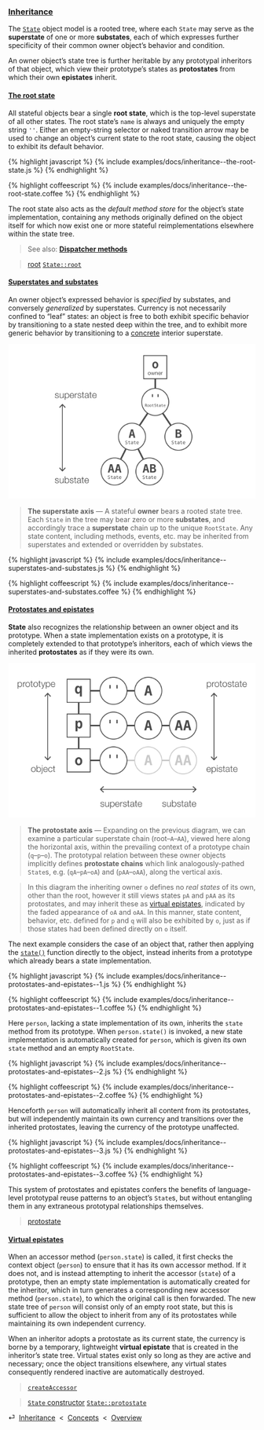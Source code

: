 ### [Inheritance](#concepts--inheritance)

The [`State`](/api/#state) object model is a rooted tree, where each `State` may serve as the **superstate** of one or more **substates**, each of which expresses further specificity of their common owner object’s behavior and condition.

An owner object’s state tree is further heritable by any prototypal inheritors of that object, which view their prototype’s states as **protostates** from which their own **epistates** inherit.

<div class="local-toc"></div>

#### [The root state](#concepts--inheritance--the-root-state)

All stateful objects bear a single **root state**, which is the top-level superstate of all other states. The root state’s `name` is always and uniquely the empty string `''`. Either an empty-string selector or naked transition arrow may be used to change an object’s current state to the root state, causing the object to exhibit its default behavior.

{% highlight javascript %}
{% include examples/docs/inheritance--the-root-state.js %}
{% endhighlight %}

{% highlight coffeescript %}
{% include examples/docs/inheritance--the-root-state.coffee %}
{% endhighlight %}

The root state also acts as the *default method store* for the object’s state implementation, containing any methods originally defined on the object itself for which now exist one or more stateful reimplementations elsewhere within the state tree.

> See also: [**Dispatcher methods**](#concepts--methods--dispatchers)

> [root](/api/#state--methods--root)
> [`State::root`](/source/#state--prototype--root)

#### [Superstates and substates](#concepts--inheritance--superstates-and-substates)

An owner object’s expressed behavior is *specified* by substates, and conversely *generalized* by superstates. Currency is not necessarily confined to “leaf” states: an object is free to both exhibit specific behavior by transitioning to a state nested deep within the tree, and to exhibit more generic behavior by transitioning to a [concrete](#concepts--attributes--abstraction) interior superstate.

![Superstates and substates][diagram--model-1]

> **The superstate axis** — A stateful **owner** bears a rooted state tree. Each `State` in the tree may bear zero or more **substates**, and accordingly trace a **superstate** chain up to the unique `RootState`. Any state content, including methods, events, etc. may be inherited from superstates and extended or overridden by substates.

{% highlight javascript %}
{% include examples/docs/inheritance--superstates-and-substates.js %}
{% endhighlight %}

{% highlight coffeescript %}
{% include examples/docs/inheritance--superstates-and-substates.coffee %}
{% endhighlight %}

#### [Protostates and epistates](#concepts--inheritance--protostates-and-epistates)

**State** also recognizes the relationship between an owner object and its prototype. When a state implementation exists on a prototype, it is completely extended to that prototype’s inheritors, each of which views the inherited **protostates** as if they were its own.

![Protostates and epistates][diagram--model-2]

> **The protostate axis** — Expanding on the previous diagram, we can examine a particular superstate chain (root–`A`–`AA`), viewed here along the horizontal axis, within the prevailing context of a prototype chain (`q`–`p`–`o`). The prototypal relation between these owner objects implicitly defines **protostate chains** which link analogously-pathed `State`s, e.g. (`qA`–`pA`–`oA`) and (`pAA`–`oAA`), along the vertical axis.

> In this diagram the inheriting owner `o` defines no *real states* of its own, other than the root, however it still views states `pA` and `pAA` as its protostates, and may inherit these as [virtual epistates](#concepts--inheritance--virtual-epistates), indicated by the faded appearance of `oA` and `oAA`. In this manner, state content, behavior, etc. defined for `p` and `q` will also be exhibited by `o`, just as if those states had been defined directly on `o` itself.

The next example considers the case of an object that, rather then applying the [`state()`](#getting-started--the-state-function) function directly to the object, instead inherits from a prototype which already bears a state implementation.

{% highlight javascript %}
{% include examples/docs/inheritance--protostates-and-epistates--1.js %}
{% endhighlight %}

{% highlight coffeescript %}
{% include examples/docs/inheritance--protostates-and-epistates--1.coffee %}
{% endhighlight %}

Here `person`, lacking a state implementation of its own, inherits the `state` method from its prototype. When `person.state()` is invoked, a new state implementation is automatically created for `person`, which is given its own `state` method and an empty `RootState`.

{% highlight javascript %}
{% include examples/docs/inheritance--protostates-and-epistates--2.js %}
{% endhighlight %}

{% highlight coffeescript %}
{% include examples/docs/inheritance--protostates-and-epistates--2.coffee %}
{% endhighlight %}

Henceforth `person` will automatically inherit all content from its protostates, but will independently maintain its own currency and transitions over the inherited protostates, leaving the currency of the prototype unaffected.

{% highlight javascript %}
{% include examples/docs/inheritance--protostates-and-epistates--3.js %}
{% endhighlight %}

{% highlight coffeescript %}
{% include examples/docs/inheritance--protostates-and-epistates--3.coffee %}
{% endhighlight %}

This system of protostates and epistates confers the benefits of language-level prototypal reuse patterns to an object’s `State`s, but without entangling them in any extraneous prototypal relationships themselves.

> [protostate](/api/#state--methods--protostate)

#### [Virtual epistates](#concepts--inheritance--virtual-epistates)

When an accessor method (`person.state`) is called, it first checks the context object (`person`) to ensure that it has its own accessor method. If it does not, and is instead attempting to inherit the accessor (`state`) of a prototype, then an empty state implementation is automatically created for the inheritor, which in turn generates a corresponding new accessor method (`person.state`), to which the original call is then forwarded. The new state tree of `person` will consist only of an empty root state, but this is sufficient to allow the object to inherit from any of its protostates while maintaining its own independent currency.

When an inheritor adopts a protostate as its current state, the currency is borne by a temporary, lightweight **virtual epistate** that is created in the inheritor’s state tree. Virtual states exist only so long as they are active and necessary; once the object transitions elsewhere, any virtual states consequently rendered inactive are automatically destroyed.

> [`createAccessor`](/source/#state-controller--private--create-accessor)

> [`State` constructor](/source/#state--constructor)
> [`State::protostate`](/source/#state--prototype--protostate)

<div class="backcrumb">
⏎  <a class="section" href="#concepts--inheritance">Inheritance</a>  &lt;  <a href="#concepts">Concepts</a>  &lt;  <a href="#overview">Overview</a>
</div>




[diagram--model-1]: /img/model-1.png "Superstates and substates"
[diagram--model-2]: /img/model-2.png "Protostates and epistates"
